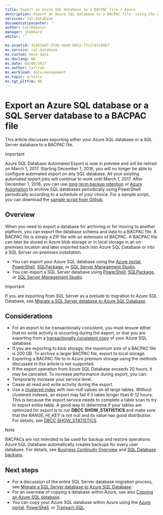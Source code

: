 ```yaml
---
title: Export an Azure SQL database to a BACPAC file | Azure
description: Export an Azure SQL database to a BACPAC file  using the Azure Portal
services: sql-database
documentationcenter: ''
author: CarlRabeler
manager: jhubbard
editor: ''

ms.assetid: 41d63a97-37db-4e40-b652-77c2fd1c09b7
ms.service: sql-database
ms.custom: move data
ms.devlang: NA
ms.date: 04/05/2017
ms.author: carlrab
ms.workload: data-management
ms.topic: article
ms.tgt_pltfrm: NA
---
```


# Export an Azure SQL database or a SQL Server database to a BACPAC file

This article discusses exporting either your Azure SQL database or a SQL Server database to a BACPAC file. 

> [!IMPORTANT]
> Azure SQL Database Automated Export is now in preview and will be retired on March 1, 2017. Starting December 1, 2016, you will no longer be able to configure automated export on any SQL database. All your existing automated export jobs will continue to work until March 1, 2017. After December 1, 2016, you can use [long-term backup retention](./sql-database-long-term-retention.md) or [Azure Automation](../automation/automation-intro.md) to archive SQL databases periodically using PowerShell periodically according to a schedule of your choice. For a sample script, you can download the [sample script from Github](https://github.com/Microsoft/sql-server-samples/tree/master/samples/manage/azure-automation-automated-export). 
>

## Overview

When you need to export a database for archiving or for moving to another platform, you can export the database schema and data to a BACPAC file. A BACPAC file is simply a ZIP file with an extension of BACPAC. A BACPAC file can later be stored in Azure blob storage or in local storage in an on-premises location and later imported back into Azure SQL Database or into a SQL Server on-premises installation. 

* You can export your Azure SQL database using the [Azure portal](./sql-database-export-portal.md), [PowerShell](./sql-database-export-powershell.md), [SQLPackage](./sql-database-export-sqlpackage.md), or [SQL Server Management Studio](./sql-database-export-ssms.md).
* You can export a SQL Server database using [PowerShell](./sql-database-export-powershell.md), [SQLPackage](./sql-database-export-sqlpackage.md), or [SQL Server Management Studio](./sql-database-export-ssms.md).

> [!IMPORTANT]
> If you are exporting from SQL Server as a prelude to migration to Azure SQL Database, see [Migrate a SQL Server database to Azure SQL Database](./sql-database-cloud-migrate.md).
>

## Considerations

- For an export to be transactionally consistent, you must ensure either that no write activity is occurring during the export, or that you are exporting from a [transactionally consistent copy](./sql-database-copy.md) of your Azure SQL database.
- If you are exporting to blob storage, the maximum size of a BACPAC file is 200 GB. To archive a larger BACPAC file, export to local storage.
- Exporting a BACPAC file to in Azure premium storage using the methods discussed in this article is not supported.
- If the export operation from Azure SQL Database exceeds 20 hours, it may be canceled. To increase performance during export, you can:
 - Temporarily increase your service level.
 - Cease all read and write activity during the export.
 - Use a [clustered index](https://msdn.microsoft.com/zh-cn/library/ms190457.aspx) with non-null values on all large tables. Without clustered indexes, an export may fail if it takes longer than 6-12 hours. This is because the export service needs to complete a table scan to try to export entire table. A good way to determine if your tables are optimized for export is to run **DBCC SHOW_STATISTICS** and make sure that the *RANGE_HI_KEY* is not null and its value has good distribution. For details, see [DBCC SHOW_STATISTICS](https://msdn.microsoft.com/zh-cn/library/ms174384.aspx).

> [!NOTE]
> BACPACs are not intended to be used for backup and restore operations. Azure SQL Database automatically creates backups for every user database. For details, see [Business Continuity Overview](./sql-database-business-continuity.md) and [SQL Database backups](./sql-database-automated-backups.md).  
> 

## Next steps

* For a discussion of the entire SQL Server database migration process, see [Migrate a SQL Server database to Azure SQL Database](./sql-database-cloud-migrate.md).
* For an overview of copying a database within Azure, see also [Copying an Azure SQL database](./sql-database-copy.md).
* You can copy your Azure SQL database within Azure using the [Azure portal](./sql-database-copy-portal.md), [PowerShell](./sql-database-copy-powershell.md), or [Transact-SQL](./sql-database-copy-transact-sql.md).